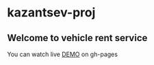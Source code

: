 # kazantsev-proj

## Welcome to vehicle rent service

You can watch live [DEMO](https://possesion.github.io/idaproj/) on gh-pages

